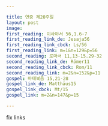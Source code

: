 ```yaml
---

title: 연중 제20주일
layout: post 
image: 
first_reading: 이사야서 56,1.6-7
first_reading_link_de: Jesaja56
first_reading_link_cbck: Ls/56
first_reading_link: m=1&n=129&p=56
second_reading: 로마서 11,13-15.29-32
second_reading_link_de: Römer11
second_reading_link_cbck: Rom/11
second_reading_link: m=2&n=152&p=11
gospel: 마태복음 15,21-28
gospel_link_de: Matthäus15
gospel_link_cbck: Mt/15
gospel_link: m=2&n=147&p=15

---
```


fix links
